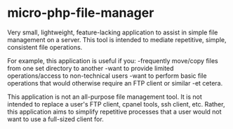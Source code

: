 micro-php-file-manager
======================

Very small, lightweight, feature-lacking application to assist in simple file management on a server.
This tool is intended to mediate repetitive, simple, consistent file operations.

For example, this application is useful if you:
-frequently move/copy files from one set directory to another
-want to provide limited operations/access to non-technical users
-want to perform basic file operations that would otherwise require an FTP client or similar
-et cetera.

This application is not an all-purpose file management tool.
It is not intended to replace a user's FTP client, cpanel tools, ssh client, etc.
Rather, this application aims to simplify repetitive processes that a user would not want to use a full-sized client for.